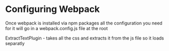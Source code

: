 # Configuring Webpack

Once webpack is installed via npm packages all the configuration you need for it will go in a webpack.config.js file at the root



ExtractTextPlugin - takes all the css and extracts it from the js file so it loads separatly